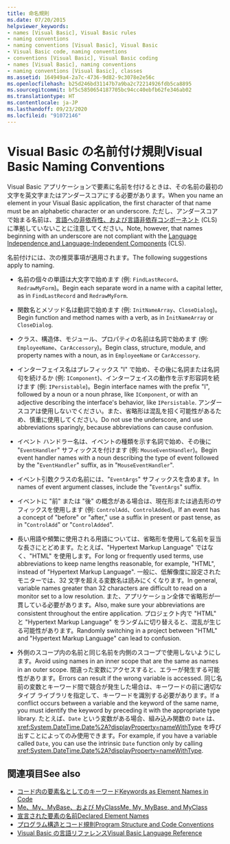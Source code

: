 ```yaml
---
title: 命名規則
ms.date: 07/20/2015
helpviewer_keywords:
- names [Visual Basic], Visual Basic rules
- naming conventions
- naming conventions [Visual Basic], Visual Basic
- Visual Basic code, naming conventions
- conventions [Visual Basic], Visual Basic coding
- names [Visual Basic], naming conventions
- naming conventions [Visual Basic], classes
ms.assetid: 164949a4-2a7c-4736-9d82-9c3078e2e56c
ms.openlocfilehash: b25d246bd31147b7a9ba2c72214926fdb5ca8895
ms.sourcegitcommit: bf5c5850654187705bc94cc40ebfb62fe346ab02
ms.translationtype: HT
ms.contentlocale: ja-JP
ms.lasthandoff: 09/23/2020
ms.locfileid: "91072146"
---
```

# <a name="visual-basic-naming-conventions"></a><span data-ttu-id="eb681-102">Visual Basic の名前付け規則</span><span class="sxs-lookup"><span data-stu-id="eb681-102">Visual Basic Naming Conventions</span></span>

<span data-ttu-id="eb681-103">Visual Basic アプリケーションで要素に名前を付けるときは、その名前の最初の文字を英文字またはアンダースコアにする必要があります。</span><span class="sxs-lookup"><span data-stu-id="eb681-103">When you name an element in your Visual Basic application, the first character of that name must be an alphabetic character or an underscore.</span></span> <span data-ttu-id="eb681-104">ただし、アンダースコアで始まる名前は、[言語への非依存性、および言語非依存コンポーネント](../../../standard/language-independence-and-language-independent-components.md) (CLS) に準拠していないことに注意してください。</span><span class="sxs-lookup"><span data-stu-id="eb681-104">Note, however, that names beginning with an underscore are not compliant with the [Language Independence and Language-Independent Components](../../../standard/language-independence-and-language-independent-components.md) (CLS).</span></span>  
  
 <span data-ttu-id="eb681-105">名前付けには、次の推奨事項が適用されます。</span><span class="sxs-lookup"><span data-stu-id="eb681-105">The following suggestions apply to naming.</span></span>  
  
- <span data-ttu-id="eb681-106">名前の個々の単語は大文字で始めます (例: `FindLastRecord`、`RedrawMyForm`)。</span><span class="sxs-lookup"><span data-stu-id="eb681-106">Begin each separate word in a name with a capital letter, as in `FindLastRecord` and `RedrawMyForm`.</span></span>  
  
- <span data-ttu-id="eb681-107">関数名とメソッド名は動詞で始めます (例: `InitNameArray`、`CloseDialog`)。</span><span class="sxs-lookup"><span data-stu-id="eb681-107">Begin function and method names with a verb, as in `InitNameArray` or `CloseDialog`.</span></span>  
  
- <span data-ttu-id="eb681-108">クラス、構造体、モジュール、プロパティの名前は名詞で始めます (例: `EmployeeName`、`CarAccessory`)。</span><span class="sxs-lookup"><span data-stu-id="eb681-108">Begin class, structure, module, and property names with a noun, as in `EmployeeName` or `CarAccessory`.</span></span>  
  
- <span data-ttu-id="eb681-109">インターフェイス名はプレフィックス "I" で始め、その後に名詞または名詞句を続けるか (例: `IComponent`)、インターフェイスの動作を示す形容詞を続けます (例: `IPersistable`)。</span><span class="sxs-lookup"><span data-stu-id="eb681-109">Begin interface names with the prefix "I", followed by a noun or a noun phrase, like `IComponent`, or with an adjective describing the interface's behavior, like `IPersistable`.</span></span> <span data-ttu-id="eb681-110">アンダースコアは使用しないでください。また、省略形は混乱を招く可能性があるため、慎重に使用してください。</span><span class="sxs-lookup"><span data-stu-id="eb681-110">Do not use the underscore, and use abbreviations sparingly, because abbreviations can cause confusion.</span></span>  
  
- <span data-ttu-id="eb681-111">イベント ハンドラー名は、イベントの種類を示す名詞で始め、その後に "`EventHandler`" サフィックスを付けます (例: `MouseEventHandler`)。</span><span class="sxs-lookup"><span data-stu-id="eb681-111">Begin event handler names with a noun describing the type of event followed by the "`EventHandler`" suffix, as in "`MouseEventHandler`".</span></span>  
  
- <span data-ttu-id="eb681-112">イベント引数クラスの名前には、"`EventArgs`" サフィックスを含めます。</span><span class="sxs-lookup"><span data-stu-id="eb681-112">In names of event argument classes, include the "`EventArgs`" suffix.</span></span>  
  
- <span data-ttu-id="eb681-113">イベントに "前" または "後" の概念がある場合は、現在形または過去形のサフィックスを使用します (例: `ControlAdd`、`ControlAdded`)。</span><span class="sxs-lookup"><span data-stu-id="eb681-113">If an event has a concept of "before" or "after," use a suffix in present or past tense, as in "`ControlAdd`" or "`ControlAdded`".</span></span>  
  
- <span data-ttu-id="eb681-114">長い用語や頻繁に使用される用語については、省略形を使用して名前を妥当な長さにとどめます。たとえば、"Hypertext Markup Language" ではなく、"HTML" を使用します。</span><span class="sxs-lookup"><span data-stu-id="eb681-114">For long or frequently used terms, use abbreviations to keep name lengths reasonable, for example, "HTML", instead of "Hypertext Markup Language".</span></span> <span data-ttu-id="eb681-115">一般に、低解像度に設定されたモニターでは、32 文字を超える変数名は読みにくくなります。</span><span class="sxs-lookup"><span data-stu-id="eb681-115">In general, variable names greater than 32 characters are difficult to read on a monitor set to a low resolution.</span></span> <span data-ttu-id="eb681-116">また、アプリケーション全体で省略形が一貫している必要があります。</span><span class="sxs-lookup"><span data-stu-id="eb681-116">Also, make sure your abbreviations are consistent throughout the entire application.</span></span> <span data-ttu-id="eb681-117">プロジェクト内で "HTML" と "Hypertext Markup Language" をランダムに切り替えると、混乱が生じる可能性があります。</span><span class="sxs-lookup"><span data-stu-id="eb681-117">Randomly switching in a project between "HTML" and "Hypertext Markup Language" can lead to confusion.</span></span>  
  
- <span data-ttu-id="eb681-118">外側のスコープ内の名前と同じ名前を内側のスコープで使用しないようにします。</span><span class="sxs-lookup"><span data-stu-id="eb681-118">Avoid using names in an inner scope that are the same as names in an outer scope.</span></span> <span data-ttu-id="eb681-119">間違った変数にアクセスすると、エラーが発生する可能性があります。</span><span class="sxs-lookup"><span data-stu-id="eb681-119">Errors can result if the wrong variable is accessed.</span></span> <span data-ttu-id="eb681-120">同じ名前の変数とキーワード間で競合が発生した場合は、キーワードの前に適切なタイプ ライブラリを指定して、キーワードを識別する必要があります。</span><span class="sxs-lookup"><span data-stu-id="eb681-120">If a conflict occurs between a variable and the keyword of the same name, you must identify the keyword by preceding it with the appropriate type library.</span></span> <span data-ttu-id="eb681-121">たとえば、`Date` という変数がある場合、組み込み関数の `Date` は、<xref:System.DateTime.Date%2A?displayProperty=nameWithType> を呼び出すことによってのみ使用できます。</span><span class="sxs-lookup"><span data-stu-id="eb681-121">For example, if you have a variable called `Date`, you can use the intrinsic `Date` function only by calling <xref:System.DateTime.Date%2A?displayProperty=nameWithType>.</span></span>  
  
## <a name="see-also"></a><span data-ttu-id="eb681-122">関連項目</span><span class="sxs-lookup"><span data-stu-id="eb681-122">See also</span></span>

- [<span data-ttu-id="eb681-123">コード内の要素名としてのキーワード</span><span class="sxs-lookup"><span data-stu-id="eb681-123">Keywords as Element Names in Code</span></span>](keywords-as-element-names-in-code.md)
- [<span data-ttu-id="eb681-124">Me、My、MyBase、および MyClass</span><span class="sxs-lookup"><span data-stu-id="eb681-124">Me, My, MyBase, and MyClass</span></span>](me-my-mybase-and-myclass.md)
- [<span data-ttu-id="eb681-125">宣言された要素の名前</span><span class="sxs-lookup"><span data-stu-id="eb681-125">Declared Element Names</span></span>](../language-features/declared-elements/declared-element-names.md)
- [<span data-ttu-id="eb681-126">プログラム構造とコード規則</span><span class="sxs-lookup"><span data-stu-id="eb681-126">Program Structure and Code Conventions</span></span>](program-structure-and-code-conventions.md)
- [<span data-ttu-id="eb681-127">Visual Basic の言語リファレンス</span><span class="sxs-lookup"><span data-stu-id="eb681-127">Visual Basic Language Reference</span></span>](../../language-reference/index.md)
